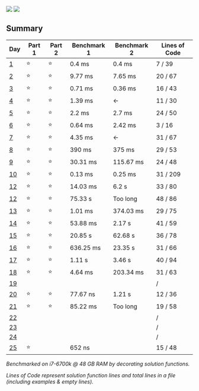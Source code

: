 ![](https://img.shields.io/badge/days%20completed-21-red)
![](https://img.shields.io/badge/stars%20⭐-41-yellow)

## Summary
|       Day         |Part 1|Part 2|Benchmark 1|Benchmark 2|Lines of Code|
|-------------------|------|------|-----------|-----------|-------------|
| [1](./day_01.py)  |⭐   |⭐    |   0.4  ms |   0.4  ms |  7 / 39     |
| [2](./day_02.py)  |⭐   |⭐    |   9.77 ms |   7.65 ms | 20 / 67     |
| [3](./day_03.py)  |⭐   |⭐    |   0.71 ms |   0.36 ms | 16 / 43     |
| [4](./day_04.py)  |⭐   |⭐    |   1.39 ms | <-        | 11 / 30     |
| [5](./day_05.py)  |⭐   |⭐    |   2.2  ms |   2.7  ms | 24 / 50     |
| [6](./day_06.py)  |⭐   |⭐    |   0.64 ms |   2.42 ms |  3 / 16     |
| [7](./day_07.py)  |⭐   |⭐    |   4.35 ms | <-        | 31 / 67     |
| [8](./day_08.py)  |⭐   |⭐    | 390    ms | 375    ms | 29 / 53     |
| [9](./day_09.py)  |⭐   |⭐    |  30.31 ms | 115.67 ms | 24 / 48     |
| [10](./day_10.py) |⭐   |⭐    |   0.13 ms |   0.25 ms | 31 / 209    |
| [12](./day_11.py) |⭐   |⭐    |  14.03 ms |   6.2   s | 33 / 80     |
| [12](./day_12.py) |⭐   |⭐    |  75.33  s | Too long  | 48 / 86     |
| [13](./day_13.py) |⭐   |⭐    |   1.01 ms | 374.03 ms | 29 / 75     |
| [14](./day_14.py) |⭐   |⭐    |  53.88 ms |   2.17  s | 41 / 59     |
| [15](./day_15.py) |⭐   |⭐    |  20.85  s |  62.68  s | 36 / 78     |
| [16](./day_16.py) |⭐   |⭐    | 636.25 ms |  23.35  s | 31 / 66     |
| [17](./day_17.py) |⭐   |⭐    |   1.11  s |   3.46  s | 40 / 94     |
| [18](./day_18.py) |⭐   |⭐    |   4.64 ms | 203.34 ms | 31 / 63     |
| [19](./day_19.py) |     |       |           |           |    /        |
| [20](./day_20.py) |⭐   |⭐    |  77.67 ns |   1.21  s | 12 / 36     |
| [21](./day_21.py) |⭐   |⭐    |  85.22 ms | Too long  | 19 / 58     |
| [22](./day_22.py) |     |       |           |           |    /        |
| [23](./day_23.py) |     |       |           |           |    /        |
| [24](./day_24.py) |     |       |           |           |    /        |
| [25](./day_25.py) |⭐   |      | 652    ns |           | 15 / 48     |

*Benchmarked on i7-6700k @ 48 GB RAM by decorating solution functions.*

*Lines of Code represent solution function lines and total lines in a file (including examples & empty lines).*
